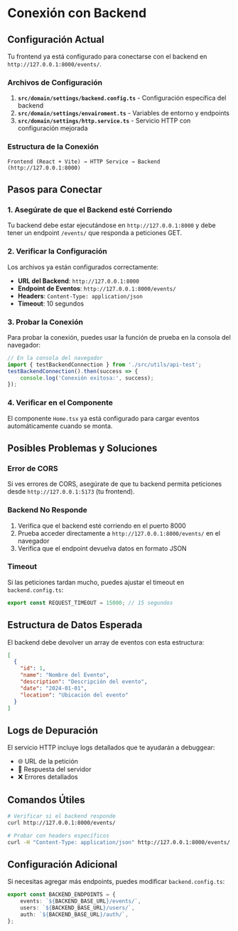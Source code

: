 # Conexión con Backend

## Configuración Actual

Tu frontend ya está configurado para conectarse con el backend en `http://127.0.0.1:8000/events/`.

### Archivos de Configuración

1. **`src/domain/settings/backend.config.ts`** - Configuración específica del backend
2. **`src/domain/settings/envairoment.ts`** - Variables de entorno y endpoints
3. **`src/domain/settings/http.service.ts`** - Servicio HTTP con configuración mejorada

### Estructura de la Conexión

```
Frontend (React + Vite) → HTTP Service → Backend (http://127.0.0.1:8000)
```

## Pasos para Conectar

### 1. Asegúrate de que el Backend esté Corriendo

Tu backend debe estar ejecutándose en `http://127.0.0.1:8000` y debe tener un endpoint `/events/` que responda a peticiones GET.

### 2. Verificar la Configuración

Los archivos ya están configurados correctamente:

- **URL del Backend**: `http://127.0.0.1:8000`
- **Endpoint de Eventos**: `http://127.0.0.1:8000/events/`
- **Headers**: `Content-Type: application/json`
- **Timeout**: 10 segundos

### 3. Probar la Conexión

Para probar la conexión, puedes usar la función de prueba en la consola del navegador:

```javascript
// En la consola del navegador
import { testBackendConnection } from './src/utils/api-test';
testBackendConnection().then(success => {
    console.log('Conexión exitosa:', success);
});
```

### 4. Verificar en el Componente

El componente `Home.tsx` ya está configurado para cargar eventos automáticamente cuando se monta.

## Posibles Problemas y Soluciones

### Error de CORS

Si ves errores de CORS, asegúrate de que tu backend permita peticiones desde `http://127.0.0.1:5173` (tu frontend).

### Backend No Responde

1. Verifica que el backend esté corriendo en el puerto 8000
2. Prueba acceder directamente a `http://127.0.0.1:8000/events/` en el navegador
3. Verifica que el endpoint devuelva datos en formato JSON

### Timeout

Si las peticiones tardan mucho, puedes ajustar el timeout en `backend.config.ts`:

```typescript
export const REQUEST_TIMEOUT = 15000; // 15 segundos
```

## Estructura de Datos Esperada

El backend debe devolver un array de eventos con esta estructura:

```json
[
  {
    "id": 1,
    "name": "Nombre del Evento",
    "description": "Descripción del evento",
    "date": "2024-01-01",
    "location": "Ubicación del evento"
  }
]
```

## Logs de Depuración

El servicio HTTP incluye logs detallados que te ayudarán a debuggear:

- 🌐 URL de la petición
- 📡 Respuesta del servidor
- ❌ Errores detallados

## Comandos Útiles

```bash
# Verificar si el backend responde
curl http://127.0.0.1:8000/events/

# Probar con headers específicos
curl -H "Content-Type: application/json" http://127.0.0.1:8000/events/
```

## Configuración Adicional

Si necesitas agregar más endpoints, puedes modificar `backend.config.ts`:

```typescript
export const BACKEND_ENDPOINTS = {
    events: `${BACKEND_BASE_URL}/events/`,
    users: `${BACKEND_BASE_URL}/users/`,
    auth: `${BACKEND_BASE_URL}/auth/`,
};
```
